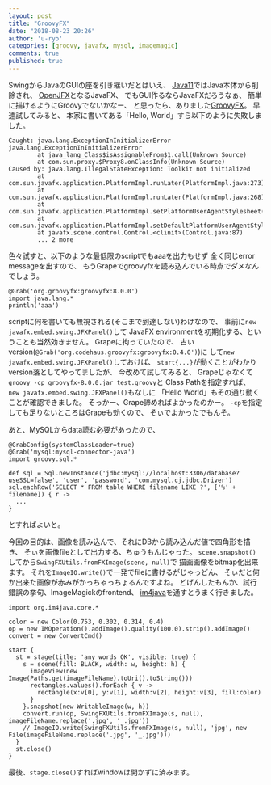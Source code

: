 ```yaml
---
layout: post
title: "GroovyFX"
date: "2018-08-23 20:26"
author: 'u-ryo'
categories: [groovy, javafx, mysql, imagemagic]
comments: true
published: true
---
```

SwingからJavaのGUIの座を引き継いだとはいえ、
[Java11](http://jdk.java.net/11/)ではJava本体から削除され、
[OpenJFX](http://jdk.java.net/openjfx/)となるJavaFX、
でもGUI作るならJavaFXだろうなぁ、
簡単に描けるようにGroovyでないかなー、
と思ったら、ありました[GroovyFX](http://groovyfx.org/)。
早速試してみると、
本家に書いてある「Hello, World」すら以下のように失敗しました。

```
Caught: java.lang.ExceptionInInitializerError
java.lang.ExceptionInInitializerError
        at java_lang_Class$isAssignableFrom$1.call(Unknown Source)
        at com.sun.proxy.$Proxy8.onClassInfo(Unknown Source)
Caused by: java.lang.IllegalStateException: Toolkit not initialized
        at com.sun.javafx.application.PlatformImpl.runLater(PlatformImpl.java:273)
        at com.sun.javafx.application.PlatformImpl.runLater(PlatformImpl.java:268)
        at com.sun.javafx.application.PlatformImpl.setPlatformUserAgentStylesheet(PlatformImpl.java:550)
        at com.sun.javafx.application.PlatformImpl.setDefaultPlatformUserAgentStylesheet(PlatformImpl.java:512)
        at javafx.scene.control.Control.<clinit>(Control.java:87)
        ... 2 more
```

色々試すと、以下のような最低限のscriptでもaaaを出力もせず
全く同じerror messageを出すので、
もうGrapeでgroovyfxを読み込んでいる時点でダメなんでしょう。

```
@Grab('org.groovyfx:groovyfx:8.0.0')
import java.lang.*
println('aaa')
```

scriptに何を書いても無視される(そこまで到達しない)わけなので、
事前に`new javafx.embed.swing.JFXPanel()`して
JavaFX environmentを初期化する、ということも当然効きません。
Grapeに拘っていたので、
古いversion(`@Grab('org.codehaus.groovyfx:groovyfx:0.4.0')`)に
して`new javafx.embed.swing.JFXPanel()`しておけば、
`start{...}`が動くことがわかりversion落としてやってましたが、
今改めて試してみると、
Grapeじゃなくて`groovy -cp groovyfx-8.0.0.jar test.groovy`と
Class Pathを指定すれば、
`new javafx.embed.swing.JFXPanel()`もなしに
「Hello World」もその通り動くことが確認できました。
そっかー、Grape諦めればよかったのかー。
`-cp`を指定しても足りないところはGrapeも効くので、
そぃでよかったでもんそ。

あと、MySQLからdata読む必要があったので、

```
@GrabConfig(systemClassLoader=true)
@Grab('mysql:mysql-connector-java')
import groovy.sql.*

def sql = Sql.newInstance('jdbc:mysql://localhost:3306/database?useSSL=false', 'user', 'password', 'com.mysql.cj.jdbc.Driver')
sql.eachRow('SELECT * FROM table WHERE filename LIKE ?', ['%' + filename]) { r ->
  ...
}
```

とすればよいと。

今回の目的は、画像を読み込んで、それにDBから読み込んだ値で四角形を描き、
そぃを画像fileとして出力する、ちゅうもんじゃった。
`scene.snapshot()`してから`SwingFXUtils.fromFXImage(scene, null)`で
描画画像をbitmap化出来ます。
それを`ImageIO.write()`で一発でfileに書けるがじゃっどん、
そぃだと何か出来た画像が赤みがかっちゃっちょるんですよね。
どげんしたもんか、試行錯誤の挙句、ImageMagickのfrontend、
[im4java](http://im4java.sourceforge.net/)を通すとうまく行きました。

```
import org.im4java.core.*

color = new Color(0.753, 0.302, 0.314, 0.4)
op = new IMOperation().addImage().quality(100.0).strip().addImage()
convert = new ConvertCmd()

start {
  st = stage(title: 'any words OK', visible: true) {
    s = scene(fill: BLACK, width: w, height: h) {
      imageView(new Image(Paths.get(imageFileName).toUri().toString()))
      rectangles.values().forEach { v ->
        rectangle(x:v[0], y:v[1], width:v[2], height:v[3], fill:color)
      }
    }.snapshot(new WritableImage(w, h))
    convert.run(op, SwingFXUtils.fromFXImage(s, null), imageFileName.replace('.jpg', '_.jpg'))
    // ImageIO.write(SwingFXUtils.fromFXImage(s, null), 'jpg', new File(imageFileName.replace('.jpg', '_.jpg')))
  }
  st.close()
}
```

最後、`stage.close()`すればwindowは開かずに済みます。
